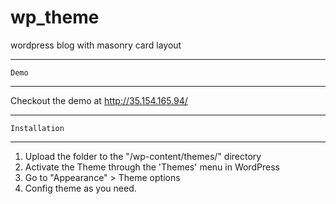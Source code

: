 # wp_theme
wordpress blog with masonry card layout

-------------------------------------------------------
    Demo
-------------------------------------------------------

Checkout the demo at http://35.154.165.94/ 

-------------------------------------------------------
    Installation
-------------------------------------------------------

1. Upload the folder to the "/wp-content/themes/" directory
2. Activate the Theme through the 'Themes' menu in WordPress
3. Go to "Appearance" > Theme options
4. Config theme as you need.

